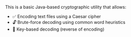 This is a basic Java-based cryptographic utility that allows:

- ✅ Encoding text files using a Caesar cipher
- 🔓 Brute-force decoding using common word heuristics
- 🔑 Key-based decoding (reverse of encoding)
